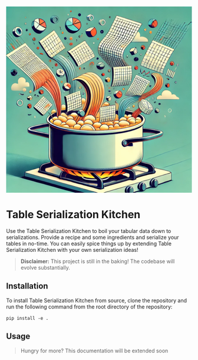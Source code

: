 ![Cover Image](.assets/documentation/cover_image.webp "Table Serialization Kitchen Cover")

# Table Serialization Kitchen

Use the Table Serialization Kitchen to boil your tabular data down to serializations. Provide a recipe and some 
ingredients and serialize your tables in no-time. You can easily spice things up by extending Table Serialization 
Kitchen with your own serialization ideas!

> **Disclaimer:** 
> This project is still in the baking! The codebase will evolve substantially.


## Installation

To install Table Serialization Kitchen from source, clone the repository and run the following command from the root 
directory of the repository:

```shell
pip install -e .
```

## Usage

> Hungry for more? This documentation will be extended soon
